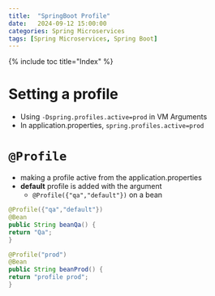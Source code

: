 ```yaml
---
title:  "SpringBoot Profile"
date:   2024-09-12 15:00:00
categories: Spring Microservices
tags: [Spring Microservices, Spring Boot]
---
```


{% include toc title="Index" %}

# Setting a profile

- Using `-Dspring.profiles.active=prod` in VM Arguments
- In application.properties, `spring.profiles.active=prod`

# `@Profile`

- making a profile active from the application.properties
- **default** profile is added with the argument
    - `@Profile({"qa","default"})` on a bean

```java
@Profile({"qa","default"})
@Bean
public String beanQa() {
return "Qa";
}

@Profile("prod")
@Bean
public String beanProd() {
return "profile prod";
}
```